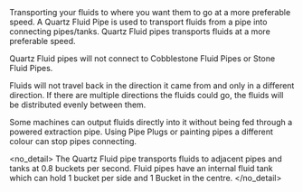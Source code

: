 <lore>
Transporting your fluids to where you want them to go at a more preferable speed.
</lore>
<no_lore>
A Quartz Fluid Pipe is used to transport fluids from a pipe into connecting pipes/tanks.
</no_lore>

<recipes stack="buildcrafttransport:pipe_fluids_quartz_colorless"/>

<chapter name="Pipe Mechanics"/>
Quartz Fluid pipes transports fluids at a more preferable speed.

Quartz Fluid pipes will not connect to Cobblestone Fluid Pipes or Stone Fluid Pipes.

Fluids will not travel back in the direction it came from and only in a different direction.
If there are multiple directions the fluids could go, the fluids will be distributed evenly between them.

Some machines can output fluids directly into it without being fed through a powered extraction pipe.
Using Pipe Plugs or painting pipes a different colour can stop pipes connecting.

<no_detail>
The Quartz Fluid pipe transports fluids to adjacent pipes and tanks at 0.8 buckets per second.
Fluid pipes have an internal fluid tank which can hold 1 bucket per side and 1 Bucket in the centre.
</no_detail>

<usages stack="buildcrafttransport:pipe_fluids_quartz_colorless"/>